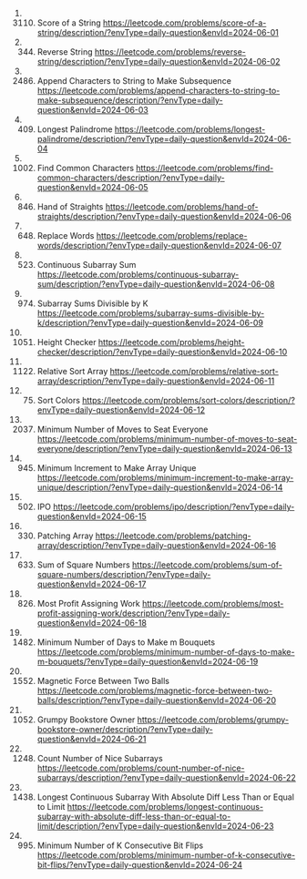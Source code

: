 1. 3110. Score of a String
https://leetcode.com/problems/score-of-a-string/description/?envType=daily-question&envId=2024-06-01
2. 344. Reverse String
https://leetcode.com/problems/reverse-string/description/?envType=daily-question&envId=2024-06-02
3. 2486. Append Characters to String to Make Subsequence
https://leetcode.com/problems/append-characters-to-string-to-make-subsequence/description/?envType=daily-question&envId=2024-06-03
4. 409. Longest Palindrome
https://leetcode.com/problems/longest-palindrome/description/?envType=daily-question&envId=2024-06-04
5. 1002. Find Common Characters
https://leetcode.com/problems/find-common-characters/description/?envType=daily-question&envId=2024-06-05
6. 846. Hand of Straights
https://leetcode.com/problems/hand-of-straights/description/?envType=daily-question&envId=2024-06-06
7. 648. Replace Words
https://leetcode.com/problems/replace-words/description/?envType=daily-question&envId=2024-06-07
8. 523. Continuous Subarray Sum
https://leetcode.com/problems/continuous-subarray-sum/description/?envType=daily-question&envId=2024-06-08
9. 974. Subarray Sums Divisible by K
https://leetcode.com/problems/subarray-sums-divisible-by-k/description/?envType=daily-question&envId=2024-06-09
10. 1051. Height Checker
https://leetcode.com/problems/height-checker/description/?envType=daily-question&envId=2024-06-10
11. 1122. Relative Sort Array
https://leetcode.com/problems/relative-sort-array/description/?envType=daily-question&envId=2024-06-11
12. 75. Sort Colors
https://leetcode.com/problems/sort-colors/description/?envType=daily-question&envId=2024-06-12
13. 2037. Minimum Number of Moves to Seat Everyone
https://leetcode.com/problems/minimum-number-of-moves-to-seat-everyone/description/?envType=daily-question&envId=2024-06-13
14. 945. Minimum Increment to Make Array Unique
https://leetcode.com/problems/minimum-increment-to-make-array-unique/description/?envType=daily-question&envId=2024-06-14
15. 502. IPO
https://leetcode.com/problems/ipo/description/?envType=daily-question&envId=2024-06-15
16. 330. Patching Array
https://leetcode.com/problems/patching-array/description/?envType=daily-question&envId=2024-06-16
17. 633. Sum of Square Numbers
https://leetcode.com/problems/sum-of-square-numbers/description/?envType=daily-question&envId=2024-06-17
18. 826. Most Profit Assigning Work
https://leetcode.com/problems/most-profit-assigning-work/description/?envType=daily-question&envId=2024-06-18
19. 1482. Minimum Number of Days to Make m Bouquets
https://leetcode.com/problems/minimum-number-of-days-to-make-m-bouquets/?envType=daily-question&envId=2024-06-19
20. 1552. Magnetic Force Between Two Balls
https://leetcode.com/problems/magnetic-force-between-two-balls/description/?envType=daily-question&envId=2024-06-20
21. 1052. Grumpy Bookstore Owner
https://leetcode.com/problems/grumpy-bookstore-owner/description/?envType=daily-question&envId=2024-06-21
22. 1248. Count Number of Nice Subarrays
https://leetcode.com/problems/count-number-of-nice-subarrays/description/?envType=daily-question&envId=2024-06-22
23. 1438. Longest Continuous Subarray With Absolute Diff Less Than or Equal to Limit
https://leetcode.com/problems/longest-continuous-subarray-with-absolute-diff-less-than-or-equal-to-limit/description/?envType=daily-question&envId=2024-06-23
24. 995. Minimum Number of K Consecutive Bit Flips
https://leetcode.com/problems/minimum-number-of-k-consecutive-bit-flips/?envType=daily-question&envId=2024-06-24